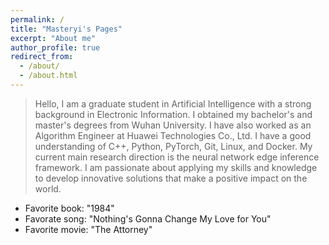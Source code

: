 ```yaml
---
permalink: /
title: "Masteryi's Pages"
excerpt: "About me"
author_profile: true
redirect_from: 
  - /about/
  - /about.html
---
```



> Hello, I am a graduate student in Artificial Intelligence with a strong background in Electronic Information.
I obtained my bachelor's and master's degrees from Wuhan University.
I have also worked as an Algorithm Engineer at Huawei Technologies Co., Ltd.
I have a good understanding of C++, Python, PyTorch, Git, Linux, and Docker.
My current main research direction is the neural network edge inference framework.
I am passionate about applying my skills and knowledge to develop innovative solutions that make a positive impact on the world.

- Favorite book: "1984"
- Favorate song: "Nothing's Gonna Change My Love for You"
- Favorite movie: "The Attorney"